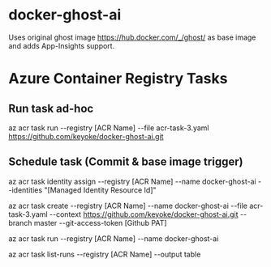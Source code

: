 # docker-ghost-ai
Uses original ghost image https://hub.docker.com/_/ghost/ as base image and adds App-Insights support.

# Azure Container Registry Tasks

## Run task ad-hoc

az acr task run --registry [ACR Name] --file acr-task-3.yaml https://github.com/keyoke/docker-ghost-ai.git

## Schedule task (Commit & base image trigger)

az acr task identity assign --registry [ACR Name] --name docker-ghost-ai --identities "[Managed Identity Resource Id]"

az acr task create --registry [ACR Name] --name docker-ghost-ai --file acr-task-3.yaml --context https://github.com/keyoke/docker-ghost-ai.git --branch master --git-access-token [Github PAT]

az acr task run --registry [ACR Name] --name docker-ghost-ai

az acr task list-runs --registry [ACR Name] --output table
